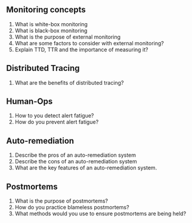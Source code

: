 ## Monitoring concepts
1. What is white-box monitoring
2. What is black-box monitoring
3. What is the purpose of external monitoring
4. What are some factors to consider with external monitoring?
5. Explain TTD, TTR and the importance of measuring it?

## Distributed Tracing
1. What are the benefits of distributed tracing?

## Human-Ops
1. How to you detect alert fatigue?
2. How do you prevent alert fatigue?

## Auto-remediation
1. Describe the pros of an auto-remediation system
2. Describe the cons of an auto-remediation system
3. What are the key features of an auto-remediation system.

## Postmortems
1. What is the purpose of postmortems?
2. How do you practice blameless postmortems?
3. What methods would you use to ensure postmortems are being held?
